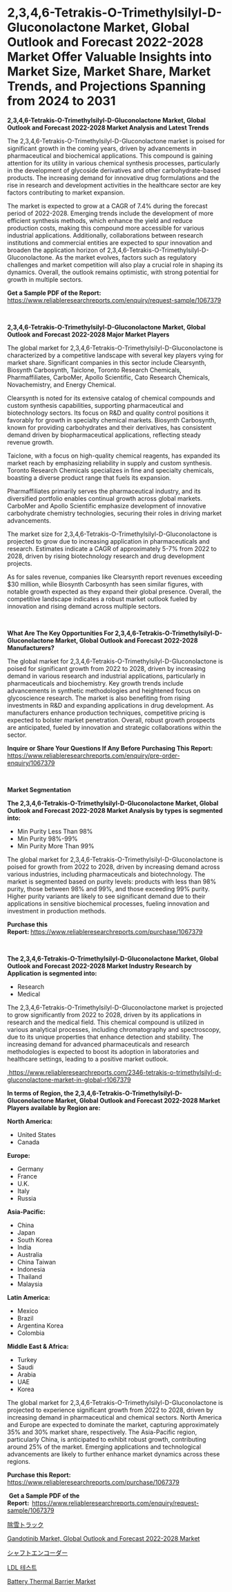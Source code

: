 <p><h1>2,3,4,6-Tetrakis-O-Trimethylsilyl-D-Gluconolactone Market, Global Outlook and Forecast 2022-2028 Market Offer Valuable Insights into Market Size, Market Share, Market Trends, and Projections Spanning from 2024 to 2031</h1></p><p><strong>2,3,4,6-Tetrakis-O-Trimethylsilyl-D-Gluconolactone Market, Global Outlook and Forecast 2022-2028 Market Analysis and Latest Trends</strong></p>
<p><p>The 2,3,4,6-Tetrakis-O-Trimethylsilyl-D-Gluconolactone market is poised for significant growth in the coming years, driven by advancements in pharmaceutical and biochemical applications. This compound is gaining attention for its utility in various chemical synthesis processes, particularly in the development of glycoside derivatives and other carbohydrate-based products. The increasing demand for innovative drug formulations and the rise in research and development activities in the healthcare sector are key factors contributing to market expansion.</p><p>The market is expected to grow at a CAGR of 7.4% during the forecast period of 2022-2028. Emerging trends include the development of more efficient synthesis methods, which enhance the yield and reduce production costs, making this compound more accessible for various industrial applications. Additionally, collaborations between research institutions and commercial entities are expected to spur innovation and broaden the application horizon of 2,3,4,6-Tetrakis-O-Trimethylsilyl-D-Gluconolactone. As the market evolves, factors such as regulatory challenges and market competition will also play a crucial role in shaping its dynamics. Overall, the outlook remains optimistic, with strong potential for growth in multiple sectors.</p></p>
<p><strong>Get a Sample PDF of the Report:&nbsp;</strong> <a href="https://www.reliableresearchreports.com/enquiry/request-sample/1067379">https://www.reliableresearchreports.com/enquiry/request-sample/1067379</a></p>
<p>&nbsp;</p>
<p><strong>2,3,4,6-Tetrakis-O-Trimethylsilyl-D-Gluconolactone Market, Global Outlook and Forecast 2022-2028 Major Market Players</strong></p>
<p><p>The global market for 2,3,4,6-Tetrakis-O-Trimethylsilyl-D-Gluconolactone is characterized by a competitive landscape with several key players vying for market share. Significant companies in this sector include Clearsynth, Biosynth Carbosynth, Taiclone, Toronto Research Chemicals, Pharmaffiliates, CarboMer, Apollo Scientific, Cato Research Chemicals, Novachemistry, and Energy Chemical. </p><p>Clearsynth is noted for its extensive catalog of chemical compounds and custom synthesis capabilities, supporting pharmaceutical and biotechnology sectors. Its focus on R&D and quality control positions it favorably for growth in specialty chemical markets. Biosynth Carbosynth, known for providing carbohydrates and their derivatives, has consistent demand driven by biopharmaceutical applications, reflecting steady revenue growth.</p><p>Taiclone, with a focus on high-quality chemical reagents, has expanded its market reach by emphasizing reliability in supply and custom synthesis. Toronto Research Chemicals specializes in fine and specialty chemicals, boasting a diverse product range that fuels its expansion. </p><p>Pharmaffiliates primarily serves the pharmaceutical industry, and its diversified portfolio enables continual growth across global markets. CarboMer and Apollo Scientific emphasize development of innovative carbohydrate chemistry technologies, securing their roles in driving market advancements.</p><p>The market size for 2,3,4,6-Tetrakis-O-Trimethylsilyl-D-Gluconolactone is projected to grow due to increasing application in pharmaceuticals and research. Estimates indicate a CAGR of approximately 5-7% from 2022 to 2028, driven by rising biotechnology research and drug development projects.</p><p>As for sales revenue, companies like Clearsynth report revenues exceeding $30 million, while Biosynth Carbosynth has seen similar figures, with notable growth expected as they expand their global presence. Overall, the competitive landscape indicates a robust market outlook fueled by innovation and rising demand across multiple sectors.</p></p>
<p>&nbsp;</p>
<p><strong>What Are The Key Opportunities For 2,3,4,6-Tetrakis-O-Trimethylsilyl-D-Gluconolactone Market, Global Outlook and Forecast 2022-2028 Manufacturers?</strong></p>
<p><p>The global market for 2,3,4,6-Tetrakis-O-Trimethylsilyl-D-Gluconolactone is poised for significant growth from 2022 to 2028, driven by increasing demand in various research and industrial applications, particularly in pharmaceuticals and biochemistry. Key growth trends include advancements in synthetic methodologies and heightened focus on glycoscience research. The market is also benefiting from rising investments in R&D and expanding applications in drug development. As manufacturers enhance production techniques, competitive pricing is expected to bolster market penetration. Overall, robust growth prospects are anticipated, fueled by innovation and strategic collaborations within the sector.</p></p>
<p><strong>Inquire or Share Your Questions If Any Before Purchasing This Report:</strong> <a href="https://www.reliableresearchreports.com/enquiry/pre-order-enquiry/1067379">https://www.reliableresearchreports.com/enquiry/pre-order-enquiry/1067379</a></p>
<p>&nbsp;</p>
<p><strong>Market Segmentation</strong></p>
<p><strong>The 2,3,4,6-Tetrakis-O-Trimethylsilyl-D-Gluconolactone Market, Global Outlook and Forecast 2022-2028 Market Analysis by types is segmented into:</strong></p>
<p><ul><li>Min Purity Less Than 98%</li><li>Min Purity 98%-99%</li><li>Min Purity More Than 99%</li></ul></p>
<p><p>The global market for 2,3,4,6-Tetrakis-O-Trimethylsilyl-D-Gluconolactone is poised for growth from 2022 to 2028, driven by increasing demand across various industries, including pharmaceuticals and biotechnology. The market is segmented based on purity levels: products with less than 98% purity, those between 98% and 99%, and those exceeding 99% purity. Higher purity variants are likely to see significant demand due to their applications in sensitive biochemical processes, fueling innovation and investment in production methods.</p></p>
<p><strong>Purchase this Report:&nbsp;</strong><a href="https://www.reliableresearchreports.com/purchase/1067379">https://www.reliableresearchreports.com/purchase/1067379</a></p>
<p>&nbsp;</p>
<p><strong>The 2,3,4,6-Tetrakis-O-Trimethylsilyl-D-Gluconolactone Market, Global Outlook and Forecast 2022-2028 Market Industry Research by Application is segmented into:</strong></p>
<p><ul><li>Research</li><li>Medical</li></ul></p>
<p><p>The 2,3,4,6-Tetrakis-O-Trimethylsilyl-D-Gluconolactone market is projected to grow significantly from 2022 to 2028, driven by its applications in research and the medical field. This chemical compound is utilized in various analytical processes, including chromatography and spectroscopy, due to its unique properties that enhance detection and stability. The increasing demand for advanced pharmaceuticals and research methodologies is expected to boost its adoption in laboratories and healthcare settings, leading to a positive market outlook.</p></p>
<p><a href="https://www.reliableresearchreports.com/2346-tetrakis-o-trimethylsilyl-d-gluconolactone-market-in-global-r1067379">&nbsp;https://www.reliableresearchreports.com/2346-tetrakis-o-trimethylsilyl-d-gluconolactone-market-in-global-r1067379</a></p>
<p><strong>In terms of Region, the 2,3,4,6-Tetrakis-O-Trimethylsilyl-D-Gluconolactone Market, Global Outlook and Forecast 2022-2028 Market Players available by Region are:</strong></p>
<p>
    <p> <strong> North America: </strong>
        <ul>
            <li>United States</li>
            <li>Canada</li>
        </ul>
        </p> 
    <p> <strong> Europe: </strong>
        <ul>
            <li>Germany</li>
            <li>France</li>
            <li>U.K.</li>
            <li>Italy</li>
            <li>Russia</li>
        </ul>
        </p> 
    <p> <strong> Asia-Pacific: </strong>
        <ul>
            <li>China</li>
            <li>Japan</li>
            <li>South Korea</li>
            <li>India</li>
            <li>Australia</li>
            <li>China Taiwan</li>
            <li>Indonesia</li>
            <li>Thailand</li>
            <li>Malaysia</li>
        </ul>
        </p> 
    <p> <strong> Latin America: </strong>
        <ul>
            <li>Mexico</li>
            <li>Brazil</li>
            <li>Argentina Korea</li>
            <li>Colombia</li>
        </ul>
        </p> 
    <p> <strong> Middle East & Africa: </strong>
        <ul>
            <li>Turkey</li>
            <li>Saudi</li>
            <li>Arabia</li>
            <li>UAE</li>
            <li>Korea</li>
        </ul>
    </p>
    </p>
<p><p>The global market for 2,3,4,6-Tetrakis-O-Trimethylsilyl-D-Gluconolactone is projected to experience significant growth from 2022 to 2028, driven by increasing demand in pharmaceutical and chemical sectors. North America and Europe are expected to dominate the market, capturing approximately 35% and 30% market share, respectively. The Asia-Pacific region, particularly China, is anticipated to exhibit robust growth, contributing around 25% of the market. Emerging applications and technological advancements are likely to further enhance market dynamics across these regions.</p></p>
<p><strong>Purchase this Report: </strong><a href="https://www.reliableresearchreports.com/purchase/1067379">https://www.reliableresearchreports.com/purchase/1067379</a></p>
<p>&nbsp;<strong>Get a Sample PDF of the Report:&nbsp;&nbsp;</strong><a href="https://www.reliableresearchreports.com/enquiry/request-sample/1067379">https://www.reliableresearchreports.com/enquiry/request-sample/1067379</a></p>
<p><strong></strong></p>
<p><p><a href="https://medium.com/@maudabbott7/%E9%9B%AA%E3%81%8B%E3%81%8D%E3%83%88%E3%83%A9%E3%83%83%E3%82%AF%E5%B8%82%E5%A0%B4-%E5%B8%82%E5%A0%B4%E3%82%BB%E3%82%B0%E3%83%A1%E3%83%B3%E3%83%86%E3%83%BC%E3%82%B7%E3%83%A7%E3%83%B3-%E5%9C%B0%E7%90%86%E7%9A%84%E5%9C%B0%E5%9F%9F-%E3%81%9D%E3%81%97%E3%81%A62031%E5%B9%B4%E3%81%BE%E3%81%A7%E3%81%AE%E5%B8%82%E5%A0%B4%E4%BA%88%E6%B8%AC-98467e315192">除雪トラック</a></p><p><a href="https://github.com/dringals/Market-Research-Report-List-5/blob/main/gandotinib-market-global-outlook-and-forecast-2022-2028-market.md">Gandotinib Market, Global Outlook and Forecast 2022-2028 Market</a></p><p><a href="https://medium.com/@maudabbott7/%E3%82%B7%E3%83%A3%E3%83%95%E3%83%88%E3%82%A8%E3%83%B3%E3%82%B3%E3%83%BC%E3%83%80%E3%83%BC%E5%B8%82%E5%A0%B4-%E5%B8%82%E5%A0%B4%E3%82%BB%E3%82%B0%E3%83%A1%E3%83%B3%E3%83%86%E3%83%BC%E3%82%B7%E3%83%A7%E3%83%B3-%E5%9C%B0%E7%90%86%E7%9A%84%E5%9C%B0%E5%9F%9F-%E3%81%8A%E3%82%88%E3%81%B32031%E5%B9%B4%E3%81%BE%E3%81%A7%E3%81%AE%E5%B8%82%E5%A0%B4%E4%BA%88%E6%B8%AC-70c8bb83bb12">シャフトエンコーダー</a></p><p><a href="https://medium.com/@deangaylotyrd8909867/%EC%A0%84-%EC%84%B8%EA%B3%84-ldl-%ED%85%8C%EC%8A%A4%ED%8A%B8-%EC%8B%9C%EC%9E%A5-%EC%A0%9C%ED%92%88-%EC%9C%A0%ED%98%95-%EC%9D%91%EC%9A%A9-%EB%B6%84%EC%95%BC-%EC%A7%80%EC%97%AD-%EB%B0%8F-%EA%B8%B0%EC%97%85%EB%B3%84-%EC%82%B0%EC%97%85-%EC%84%B8%EB%B6%84%ED%99%94-%EC%A0%84%EB%A7%9D-%EC%8B%9C%EC%9E%A5-%ED%8F%89%EA%B0%80-%EA%B2%BD%EC%9F%81-%EC%8B%9C%EB%82%98%EB%A6%AC%EC%98%A4-%ED%8A%B8%EB%A0%8C%EB%93%9C-%EB%B0%8F-%EC%98%88%EC%B8%A1-2024-2031-35771988bb5e">LDL 테스트</a></p><p><a href="https://medium.com/@tavaresauer/battery-thermal-barrier-market-size-market-segmentation-market-trends-and-growth-analysis-b3628f8cc3eb">Battery Thermal Barrier Market</a></p></p>
